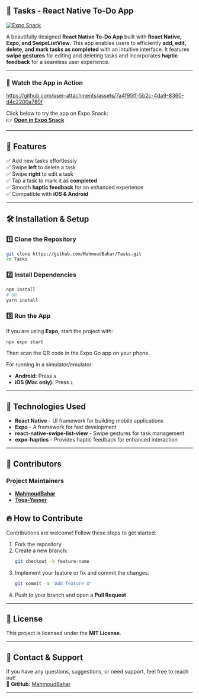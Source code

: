 
## 📝 **Tasks - React Native To-Do App**  

[![Expo Snack](https://img.shields.io/badge/Open%20in-Expo%20Snack-blue?style=for-the-badge&logo=expo)](https://snack.expo.dev/@mahmoud_bahar/tasks)

A beautifully designed **React Native To-Do App** built with **React Native, Expo, and SwipeListView**. This app enables users to efficiently **add, edit, delete, and mark tasks as completed** with an intuitive interface. 
It features **swipe gestures** for editing and deleting tasks and incorporates **haptic feedback** for a seamless user experience.  

---

### 🎥 **Watch the App in Action**
https://github.com/user-attachments/assets/7a4f95ff-5b2c-4da9-8360-d4c2200a780f



Click below to try the app on Expo Snack:  
👉 [**Open in Expo Snack**](https://snack.expo.dev/@mahmoud_bahar/tasks)

---

## 🚀 **Features**
✅ Add new tasks effortlessly  
✅ Swipe **left** to delete a task  
✅ Swipe **right** to edit a task  
✅ Tap a task to mark it as **completed**  
✅ Smooth **haptic feedback** for an enhanced experience  
✅ Compatible with **iOS & Android**  

---

## 🛠️ **Installation & Setup**
### 1️⃣ **Clone the Repository**
```sh
git clone https://github.com/MahmoudBahar/Tasks.git
cd Tasks
```

### 2️⃣ **Install Dependencies**
```sh
npm install
# OR
yarn install
```

### 3️⃣ **Run the App**
If you are using **Expo**, start the project with:
```sh
npx expo start
```
Then scan the QR code in the Expo Go app on your phone.

For running in a simulator/emulator:
- **Android:** Press `a`
- **iOS (Mac only):** Press `i`

---

## 🏰️ **Technologies Used**
- **React Native** - UI framework for building mobile applications  
- **Expo** - A framework for fast development  
- **react-native-swipe-list-view** - Swipe gestures for task management  
- **expo-haptics** - Provides haptic feedback for enhanced interaction  

---

## 🤝 **Contributors**
### Project Maintainers
- **[MahmoudBahar](https://github.com/MahmoudBahar)**
- **[Toqa-Yasser](https://github.com/toqa-yasser)**

## 🔥 **How to Contribute**
Contributions are welcome! Follow these steps to get started:  
1. Fork the repository  
2. Create a new branch:  
   ```sh
   git checkout -b feature-name
   ```
3. Implement your feature or fix and commit the changes:  
   ```sh
   git commit -m "Add feature X"
   ```
4. Push to your branch and open a **Pull Request**  

---

## 📝 **License**
This project is licensed under the **MIT License**.  

---

## 📩 **Contact & Support**
If you have any questions, suggestions, or need support, feel free to reach out!  
📌 **GitHub:** [MahmoudBahar](https://github.com/MahmoudBahar)  

---

